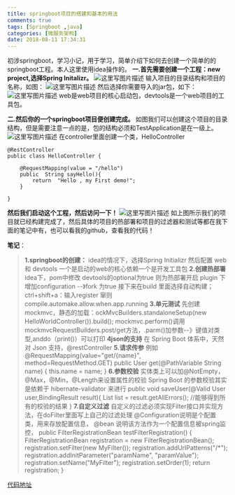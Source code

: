 ```yaml
---
title: springboot项目的搭建和基本的用法
comments: true
tags: [Springboot ,java]
categories: [微服务架构]
date: 2018-08-11 17:34:31
---
```

初涉springboot，学习小记，用于学习，简单介绍下如何去创建一个简单的的springboot工程。本人这里使用idea操作的。
**一.首先需要创建一个工程：new project,选择Spring Initalizr。**
![这里写图片描述](https://img-blog.csdn.net/20180509172029526?watermark/2/text/aHR0cHM6Ly9ibG9nLmNzZG4ubmV0L3poYW9ra19naXQ=/font/5a6L5L2T/fontsize/400/fill/I0JBQkFCMA==/dissolve/70)
输入项目的目录结构和项目的名称，如图：
![这里写图片描述](https://img-blog.csdn.net/20180509172333830?watermark/2/text/aHR0cHM6Ly9ibG9nLmNzZG4ubmV0L3poYW9ra19naXQ=/font/5a6L5L2T/fontsize/400/fill/I0JBQkFCMA==/dissolve/70)
然后选择你需要导入的jar包，如下：
![这里写图片描述](https://img-blog.csdn.net/20180509172423241?watermark/2/text/aHR0cHM6Ly9ibG9nLmNzZG4ubmV0L3poYW9ra19naXQ=/font/5a6L5L2T/fontsize/400/fill/I0JBQkFCMA==/dissolve/70)
web是web项目的核心启动包，devtools是一个web项目的工具包。

**二.然后你的一个springboot项目便创建完成。**
如图我们可以创建这个项目的目录结构，但是需要注意一点的是，包的结构必须和TestApplication是在一级上。
 ![这里写图片描述](https://img-blog.csdn.net/20180509172740232?watermark/2/text/aHR0cHM6Ly9ibG9nLmNzZG4ubmV0L3poYW9ra19naXQ=/font/5a6L5L2T/fontsize/400/fill/I0JBQkFCMA==/dissolve/70)
在controller里面创建一个类，HelloController

```
@RestController
public class HelloController {

    @RequestMapping(value = "/hello")
    public  String sayHello(){
        return  "Hello , my First demo!";
    }

}

```
**然后我们启动这个工程，然后访问一下！**
![这里写图片描述](https://img-blog.csdn.net/20180509173207746?watermark/2/text/aHR0cHM6Ly9ibG9nLmNzZG4ubmV0L3poYW9ra19naXQ=/font/5a6L5L2T/fontsize/400/fill/I0JBQkFCMA==/dissolve/70)
如上图所示我们的项目就已经构建完成了，然后具体的项目的热部署和项目的过滤器和测试等都在我下面的笔记中有，也可以看我的github，查看我的代码！

**笔记**：
> **1.springboot的创建：** 	idea的情况下，选择Spring Initializr 然后配置 web 和 devtools 一个是启动的web的核心依赖一个是开发工具包
> **2.创建热部署** 	idea下，pom中修改 devtools的optional为true 则为热部署开启 	plugin 下增加configuration --》fork 为true 	接下来在build
> 里面选择自动构建；ctrl+shift+a：输入register
> 窜则compile.automake.allow.when.app.running
> **3.单元测试** 	先创建mockmvc，静态的加载：ockMvcBuilders.standaloneSetup(new HelloWorldController()).build();
> 	mockmvc.perform()调用mockmvcRequestBuilders.post/get方法，.parm()加参数--》键值对类型,anddo（print()）可以打印
> **4json的支持** 	在 Spring Boot 体系中，天然对 Json 支持，@restController
> **5.请求传参** 	例如@RequestMapping(value="get/{name}", method=RequestMethod.GET) 	public User get(@PathVariable String name)
> { 		this.name = name; 	}
> **6.参数校验** 	实体类上可以加@NotEmpty，@Max，@Min，@Length来设置属性的校验 	Spring Boot 的参数校验其实是依赖于 hibernate-validator 来进行 	public void saveUser(@Valid User
> user,BindingResult result){ 		List<ObjectError> list =
> result.getAllErrors(); //能够得到所有的校验的结果 	}
> **7.自定义过滤** 	自定义的过滤必须实现Filter接口并实现方法，在doFilter里面写上自己的过滤处理 	@Configuration说明是个配置类，用来存放配置信息， 	@bean 说明该方法作为一个配置信息被spring监控， 
> 	public FilterRegistrationBean testFilterRegistration() {
> 	   FilterRegistrationBean registration = new FilterRegistrationBean();
> 	   registration.setFilter(new MyFilter());
> 	   registration.addUrlPatterns("/*");
> 	   registration.addInitParameter("paramName", "paramValue");
> 	   registration.setName("MyFilter");
> 	   registration.setOrder(1);
> 	   return registration;
>     }

[代码地址](https://github.com/zhaokuankuan/springboot-basic)
